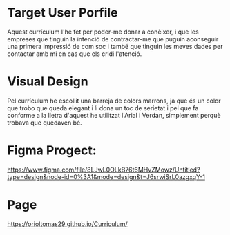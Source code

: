 # Target User Porfile 
Aquest currículum l'he fet per poder-me donar a conèixer, i que les empreses que tinguin la intenció de contractar-me que puguin
aconseguir una primera impressió de com soc i també que tinguin les meves dades per contactar amb mi en cas que els cridi l'atenció.

# Visual Design
Pel currículum he escollit una barreja de colors marrons, ja que és un color que trobo que queda elegant i li dona un toc de
serietat i pel que fa conforme a la lletra d'aquest he utilitzat l'Arial i Verdan, simplement perquè trobava que quedaven bé.

# Figma Progect: 
https://www.figma.com/file/8LJwL0OLkB76t6MHvZMowz/Untitled?type=design&node-id=0%3A1&mode=design&t=J6srwiSrL0azgxqY-1

# Page
https://orioltomas29.github.io/Curriculum/



